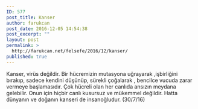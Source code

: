 ```yaml
---
ID: 577
post_title: Kanser
author: farukcan
post_date: 2016-12-05 14:54:38
post_excerpt: ""
layout: post
permalink: >
  http://farukcan.net/felsefe/2016/12/kanser/
published: true
---
```

Kanser, virüs değildir. Bir hücremizin mutasyona uğrayarak ,işbirliğini bırakıp, sadece kendini düşünüp, sürekli çoğalarak , bencilce vucuda zarar vermeye başlamasıdır. Çok hücreli olan her canlıda ansızın meydana gelebilir. Onun için hiçbir canlı kusursuz ve mükemmel değildir. Hatta dünyanın ve doğanın kanseri de insanoğludur. (30/7/16)
